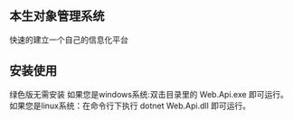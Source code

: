 ## 本生对象管理系统
快速的建立一个自己的信息化平台
## 安装使用
绿色版无需安装
如果您是windows系统:双击目录里的 Web.Api.exe 即可运行。
如果您是linux系统：在命令行下执行 dotnet Web.Api.dll 即可运行。
